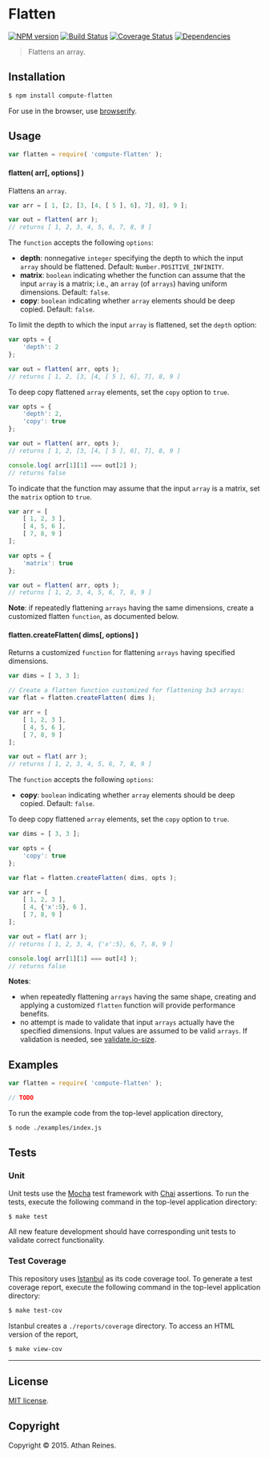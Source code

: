 Flatten
===
[![NPM version][npm-image]][npm-url] [![Build Status][travis-image]][travis-url] [![Coverage Status][coveralls-image]][coveralls-url] [![Dependencies][dependencies-image]][dependencies-url]

> Flattens an array.


## Installation

``` bash
$ npm install compute-flatten
```

For use in the browser, use [browserify](https://github.com/substack/node-browserify).


## Usage

``` javascript
var flatten = require( 'compute-flatten' );
```

#### flatten( arr[, options] )

Flattens an `array`.

``` javascript
var arr = [ 1, [2, [3, [4, [ 5 ], 6], 7], 8], 9 ];

var out = flatten( arr );
// returns [ 1, 2, 3, 4, 5, 6, 7, 8, 9 ]
```

The `function` accepts the following `options`:
-	__depth__: nonnegative `integer` specifying the depth to which the input `array` should be flattened. Default: `Number.POSITIVE_INFINITY`.
-	__matrix__: `boolean` indicating whether the function can assume that the input `array` is a matrix; i.e., an `array` (of `arrays`) having uniform dimensions. Default: `false`.
-	__copy__: `boolean` indicating whether `array` elements should be deep copied. Default: `false`.

To limit the depth to which the input `array` is flattened, set the `depth` option:

``` javascript
var opts = {
	'depth': 2	
};

var out = flatten( arr, opts );
// returns [ 1, 2, [3, [4, [ 5 ], 6], 7], 8, 9 ]
```

To deep copy flattened `array` elements, set the `copy` option to `true`.

``` javascript
var opts = {
	'depth': 2,
	'copy': true
};

var out = flatten( arr, opts );
// returns [ 1, 2, [3, [4, [ 5 ], 6], 7], 8, 9 ]

console.log( arr[1][1] === out[2] );
// returns false
```

To indicate that the function may assume that the input `array` is a matrix, set the `matrix` option to `true`.

``` javascript
var arr = [
	[ 1, 2, 3 ],
	[ 4, 5, 6 ],
	[ 7, 8, 9 ]
];

var opts = {
	'matrix': true
};

var out = flatten( arr, opts );
// returns [ 1, 2, 3, 4, 5, 6, 7, 8, 9 ]
```

__Note__: if repeatedly flattening `arrays` having the same dimensions, create a customized flatten `function`, as documented below.



#### flatten.createFlatten( dims[, options] )

Returns a customized `function` for flattening `arrays` having specified dimensions.

``` javascript
var dims = [ 3, 3 ];

// Create a flatten function customized for flattening 3x3 arrays:
var flat = flatten.createFlatten( dims );

var arr = [
	[ 1, 2, 3 ],
	[ 4, 5, 6 ],
	[ 7, 8, 9 ]
];

var out = flat( arr );
// returns [ 1, 2, 3, 4, 5, 6, 7, 8, 9 ]
```

The `function` accepts the following `options`:
-	__copy__: `boolean` indicating whether `array` elements should be deep copied. Default: `false`.


To deep copy flattened `array` elements, set the `copy` option to `true`.

``` javascript
var dims = [ 3, 3 ];

var opts = {
	'copy': true
};

var flat = flatten.createFlatten( dims, opts );

var arr = [
	[ 1, 2, 3 ],
	[ 4, {'x':5}, 6 ],
	[ 7, 8, 9 ]
];

var out = flat( arr );
// returns [ 1, 2, 3, 4, {'x':5}, 6, 7, 8, 9 ]

console.log( arr[1][1] === out[4] );
// returns false
```


__Notes__:
-	when repeatedly flattening `arrays` having the same shape, creating and applying a customized `flatten` function will provide performance benefits.
-	no attempt is made to validate that input `arrays` actually have the specified dimensions. Input values are assumed to be valid `arrays`. If validation is needed, see [validate.io-size](https://github.com/validate-io/size).




## Examples

``` javascript
var flatten = require( 'compute-flatten' );

// TODO
```

To run the example code from the top-level application directory,

``` bash
$ node ./examples/index.js
```


## Tests

### Unit

Unit tests use the [Mocha](http://mochajs.org/) test framework with [Chai](http://chaijs.com) assertions. To run the tests, execute the following command in the top-level application directory:

``` bash
$ make test
```

All new feature development should have corresponding unit tests to validate correct functionality.


### Test Coverage

This repository uses [Istanbul](https://github.com/gotwarlost/istanbul) as its code coverage tool. To generate a test coverage report, execute the following command in the top-level application directory:

``` bash
$ make test-cov
```

Istanbul creates a `./reports/coverage` directory. To access an HTML version of the report,

``` bash
$ make view-cov
```


---
## License

[MIT license](http://opensource.org/licenses/MIT). 


## Copyright

Copyright &copy; 2015. Athan Reines.


[npm-image]: http://img.shields.io/npm/v/compute-flatten.svg
[npm-url]: https://npmjs.org/package/compute-flatten

[travis-image]: http://img.shields.io/travis/compute-io/flatten/master.svg
[travis-url]: https://travis-ci.org/compute-io/flatten

[coveralls-image]: https://img.shields.io/coveralls/compute-io/flatten/master.svg
[coveralls-url]: https://coveralls.io/r/compute-io/flatten?branch=master

[dependencies-image]: http://img.shields.io/david/compute-io/flatten.svg
[dependencies-url]: https://david-dm.org/compute-io/flatten

[dev-dependencies-image]: http://img.shields.io/david/dev/compute-io/flatten.svg
[dev-dependencies-url]: https://david-dm.org/dev/compute-io/flatten

[github-issues-image]: http://img.shields.io/github/issues/compute-io/flatten.svg
[github-issues-url]: https://github.com/compute-io/flatten/issues
